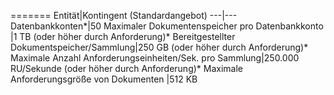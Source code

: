 =======
Entität|Kontingent (Standardangebot)
---|---
Datenbankkonten*|50
Maximaler Dokumentenspeicher pro Datenbankkonto |1 TB (oder höher durch Anforderung)*
Bereitgestellter Dokumentspeicher/Sammlung|250 GB (oder höher durch Anforderung)*
Maximale Anzahl Anforderungseinheiten/Sek. pro Sammlung|250\.000 RU/Sekunde (oder höher durch Anforderung)*
Maximale Anforderungsgröße von Dokumenten |512 KB

<!---HONumber=AcomDC_0330_2016-->